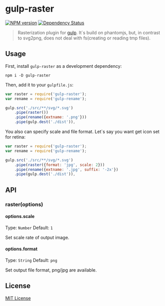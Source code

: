 # gulp-raster
[![NPM version][npm-image]][npm-url] [![Dependency Status][depstat-image]][depstat-url]

> Rasterization plugin for [gulp](https://github.com/wearefractal/gulp). It`s build on phantomjs, but, in contrast to svg2png, does not deal with fs(creating or reading tmp files). 

## Usage

First, install `gulp-raster` as a development dependency:

```shell
npm i -D gulp-raster
```

Then, add it to your `gulpfile.js`:

```javascript
var raster = require('gulp-raster');
var rename = require('gulp-rename');

gulp.src('./src/**/svg/*.svg')
    .pipe(raster())
    .pipe(rename({extname: '.png'}))
    .pipe(gulp.dest('./dist')),
```

You also can specify scale and file format. Let`s say you want get icon set for retina:

```javascript
var raster = require('gulp-raster');
var rename = require('gulp-rename');

gulp.src('./src/**/svg/*.svg')
    .pipe(raster({format: 'jpg', scale: 2}))
    .pipe(rename({extname: '.jpg', suffix: '-2x'})
    .pipe(gulp.dest('./dist')),
```

## API

### raster(options)

#### options.scale
Type: `Number`
Default: `1`

Set scale rate of output image.

#### options.format
Type: `String`
Default: `png`

Set output file format, png/jpg are available.

## License

[MIT License](http://en.wikipedia.org/wiki/MIT_License)

[npm-url]: https://npmjs.org/package/gulp-raster
[npm-image]: https://badge.fury.io/js/gulp-raster.png

[depstat-url]: https://david-dm.org/otouto/gulp-raster
[depstat-image]: https://david-dm.org/otouto/gulp-raster.png
